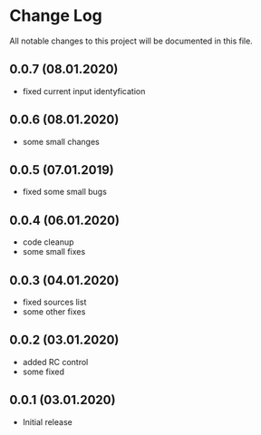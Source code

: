 # Change Log
All notable changes to this project will be documented in this file.
## 0.0.7 (08.01.2020)
- fixed current input identyfication

## 0.0.6 (08.01.2020)
- some small changes

## 0.0.5 (07.01.2019)
- fixed some small bugs

## 0.0.4 (06.01.2020)
- code cleanup
- some small fixes

## 0.0.3 (04.01.2020)
- fixed sources list
- some other fixes

## 0.0.2 (03.01.2020)
- added RC  control
- some fixed

## 0.0.1 (03.01.2020)
- Initial release
